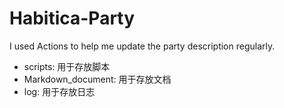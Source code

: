 # Habitica-Party

I used Actions to help me update the party description regularly.

- scripts: 用于存放脚本
- Markdown_document: 用于存放文档
- log: 用于存放日志